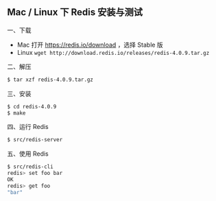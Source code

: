 ## Mac / Linux 下 Redis 安装与测试

一、下载
- Mac 打开 https://redis.io/download ，选择 Stable 版
- Linux `wget http://download.redis.io/releases/redis-4.0.9.tar.gz`

二、解压
```bash
$ tar xzf redis-4.0.9.tar.gz
```
三、安装
```bash
$ cd redis-4.0.9
$ make
```
四、运行 Redis
```bash
$ src/redis-server
```

五、使用 Redis
```bash
$ src/redis-cli
redis> set foo bar
OK
redis> get foo
"bar"
```
